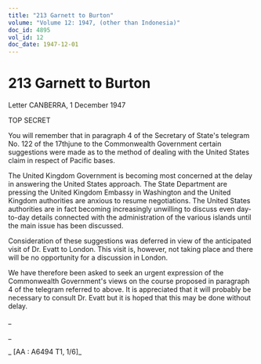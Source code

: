 ```yaml
---
title: "213 Garnett to Burton"
volume: "Volume 12: 1947, (other than Indonesia)"
doc_id: 4895
vol_id: 12
doc_date: 1947-12-01
---
```


# 213 Garnett to Burton

Letter CANBERRA, 1 December 1947

TOP SECRET

You will remember that in paragraph 4 of the Secretary of State's telegram No. 122 of the 17thjune to the Commonwealth Government certain suggestions were made as to the method of dealing with the United States claim in respect of Pacific bases.

The United Kingdom Government is becoming most concerned at the delay in answering the United States approach. The State Department are pressing the United Kingdom Embassy in Washington and the United Kingdom authorities are anxious to resume negotiations. The United States authorities are in fact becoming increasingly unwilling to discuss even day-to-day details connected with the administration of the various islands until the main issue has been discussed.

Consideration of these suggestions was deferred in view of the anticipated visit of Dr. Evatt to London. This visit is, however, not taking place and there will be no opportunity for a discussion in London.

We have therefore been asked to seek an urgent expression of the Commonwealth Government's views on the course proposed in paragraph 4 of the telegram referred to above. It is appreciated that it will probably be necessary to consult Dr. Evatt but it is hoped that this may be done without delay.

_

_

_ [AA : A6494 T1, 1/6]_
